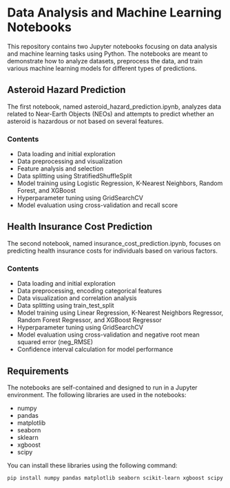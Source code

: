 # Data Analysis and Machine Learning Notebooks
This repository contains two Jupyter notebooks focusing on data analysis and machine learning tasks using Python. The notebooks are meant to demonstrate how to analyze datasets, preprocess the data, and train various machine learning models for different types of predictions.

## Asteroid Hazard Prediction
The first notebook, named asteroid_hazard_prediction.ipynb, analyzes data related to Near-Earth Objects (NEOs) and attempts to predict whether an asteroid is hazardous or not based on several features.

### Contents
* Data loading and initial exploration
* Data preprocessing and visualization
* Feature analysis and selection
* Data splitting using StratifiedShuffleSplit
* Model training using Logistic Regression, K-Nearest Neighbors, Random Forest, and XGBoost
* Hyperparameter tuning using GridSearchCV
* Model evaluation using cross-validation and recall score

## Health Insurance Cost Prediction
The second notebook, named insurance_cost_prediction.ipynb, focuses on predicting health insurance costs for individuals based on various factors.

### Contents
* Data loading and initial exploration
* Data preprocessing, encoding categorical features
* Data visualization and correlation analysis
* Data splitting using train_test_split
* Model training using Linear Regression, K-Nearest Neighbors Regressor, Random Forest Regressor, and XGBoost Regressor
* Hyperparameter tuning using GridSearchCV
* Model evaluation using cross-validation and negative root mean squared error (neg_RMSE)
* Confidence interval calculation for model performance

## Requirements
The notebooks are self-contained and designed to run in a Jupyter environment. The following libraries are used in the notebooks:
* numpy
* pandas
* matplotlib
* seaborn
* sklearn
* xgboost
* scipy

You can install these libraries using the following command:

```
pip install numpy pandas matplotlib seaborn scikit-learn xgboost scipy
```